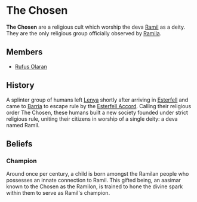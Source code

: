 # The Chosen

**The Chosen** are a religious cult which worship the deva [Ramil](../../ch-3-stories-of-mote/pantheons/ramil.md) as a deity. They are the only religious group officially observed by [Ramila](../../ch-2-people-of-mote/societies/ramila.md).

## Members

- [Rufus Olaran](members/rufus-olaran.md)

## History

A splinter group of humans left [Lenya](../../ch-4-esterfell-gazetteer/lenya/lenya.md) shortly after arriving in [Esterfell](../../ch-4-esterfell-gazetteer/esterfell.md) and came to [Barria](../../ch-4-esterfell-gazetteer/barria.md) to escape rule by the [Esterfell Accord](../../ch-2-people-of-mote/societies/esterfell-accord/esterfell-accord.md). Calling their religious order The Chosen, these humans built a new society founded under strict religious rule, uniting their citizens in worship of a single deity: a deva named Ramil.

## Beliefs

### Champion

Around once per century, a child is born amongst the Ramilan people who possesses an innate connection to Ramil. This gifted being, an aasimar known to the Chosen as the Ramilon, is trained to hone the divine spark within them to serve as Ramil's champion.
